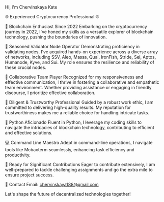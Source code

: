 Hi, i'm Chervinskaya Kate

🌐 Experienced Cryptocurrency Professional 🌐

🚀 Blockchain Enthusiast Since 2022
Embarking on the cryptocurrency journey in 2022, I've honed my skills as a versatile explorer of blockchain technology, pushing the boundaries of innovation.

🔗 Seasoned Validator Node Operator
Demonstrating proficiency in validating nodes, I've acquired hands-on experience across a diverse array of networks, including SSV, Aleo, Massa, Quai, IronFish, Stride, Sei, Aptos, Humanode, Kyve, and Sui. My role ensures the resilience and reliability of these crucial nodes.

🤝 Collaborative Team Player
Recognized for my responsiveness and effective communication, I thrive in fostering a collaborative and empathetic team environment. Whether providing assistance or engaging in friendly discourse, I prioritize effective collaboration.

💪 Diligent & Trustworthy Professional
Guided by a robust work ethic, I am committed to delivering high-quality results. My reputation for trustworthiness makes me a reliable choice for handling intricate tasks.

🐍 Python Aficionado
Fluent in Python, I leverage my coding skills to navigate the intricacies of blockchain technology, contributing to efficient and effective solutions.

💻 Command Line Maestro
Adept in command-line operations, I navigate tools like Mobaxterm seamlessly, enhancing task efficiency and productivity.

🚀 Ready for Significant Contributions
Eager to contribute extensively, I am well-prepared to tackle challenging assignments and go the extra mile to ensure project success.

📧 Contact
Email: chervinskaya188@gmail.com

Let's shape the future of decentralized technologies together!
